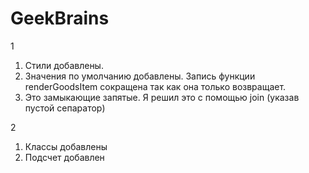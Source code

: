 # GeekBrains
1

1. Стили добавлены.
2. Значения по умолчанию добавлены. Запись функции renderGoodsItem  сокращена так как она только возвращает.
3. Это замыкающие запятые. Я решил это с помощью join (указав пустой сепаратор)

2

1. Классы добавлены
2. Подсчет добавлен
